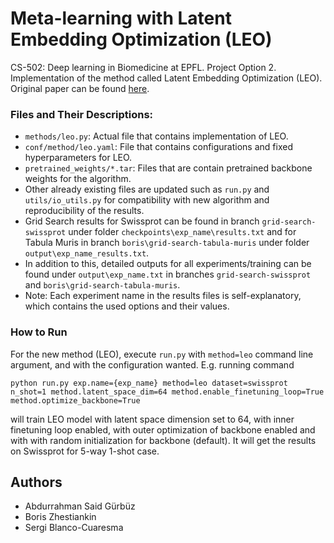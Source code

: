 # Meta-learning with Latent Embedding Optimization (LEO)
CS-502: Deep learning in Biomedicine at EPFL. Project Option 2.
Implementation of the method called Latent Embedding Optimization (LEO). Original paper can be found [here](https://arxiv.org/abs/1807.05960).

### Files and Their Descriptions:
- `methods/leo.py`: Actual file that contains implementation of LEO. 
- `conf/method/leo.yaml`: File that contains configurations and fixed hyperparameters for LEO.
- `pretrained_weights/*.tar`: Files that are contain pretrained backbone weights for the algorithm.
- Other already existing files are updated such as `run.py` and `utils/io_utils.py` for compatibility with new algorithm and reproducibility of the results.
- Grid Search results for Swissprot can be found in branch `grid-search-swissprot` under folder `checkpoints\exp_name\results.txt` and for Tabula Muris in branch `boris\grid-search-tabula-muris` under folder `output\exp_name_results.txt`.
- In addition to this, detailed outputs for all experiments/training can be found under `output\exp_name.txt` in branches `grid-search-swissprot` and `boris\grid-search-tabula-muris`.
- Note: Each experiment name in the results files is self-explanatory, which contains the used options and their values.

### How to Run
For the new method (LEO), execute  `run.py` with `method=leo` command line argument, and with the configuration wanted.
E.g. running command

`python run.py exp.name={exp_name} method=leo dataset=swissprot n_shot=1 method.latent_space_dim=64 method.enable_finetuning_loop=True method.optimize_backbone=True`

will train LEO model with latent space dimension set to 64, with inner finetuning loop enabled, with outer optimization of backbone enabled and with with random initialization for backbone (default). It will get the results on Swissprot for 5-way 1-shot case. 

## Authors
- Abdurrahman Said Gürbüz
- Boris Zhestiankin
- Sergi Blanco-Cuaresma
